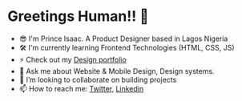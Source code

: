 # Greetings Human!! 🖖

<!--
**isaacprince/isaacprince** is a ✨ _special_ ✨ repository because its `README.md` (this file) appears on your GitHub profile.

Here are some ideas to get you started:

- 🔭 I’m currently working on Frontend Technologies (I'm a newbie)
- 🌱 I’m currently learning HTML, CSS, JS
- 👯 I’m looking to collaborate on ...
- 🤔 I’m looking for help with ...
- 💬 Ask me about ...
- 📫 How to reach me: ...
- 😄 Pronouns: ...
- ⚡ Fun fact: ...
-->


- 😎 I'm Prince Isaac. A Product Designer based in Lagos Nigeria
- 🛠 I'm currently learning Frontend Technologies (HTML, CSS, JS)
- ⚡ Check out my [Design portfolio](http://princeisaac.work/)
- 💬 Ask me about Website & Mobile Design, Design systems.
- 👯 I’m looking to collaborate on building projects
- 📫 How to reach me: [Twitter](https://twitter.com/izikprinx), [Linkedin](https://www.linkedin.com/in/prince-isaac/)



